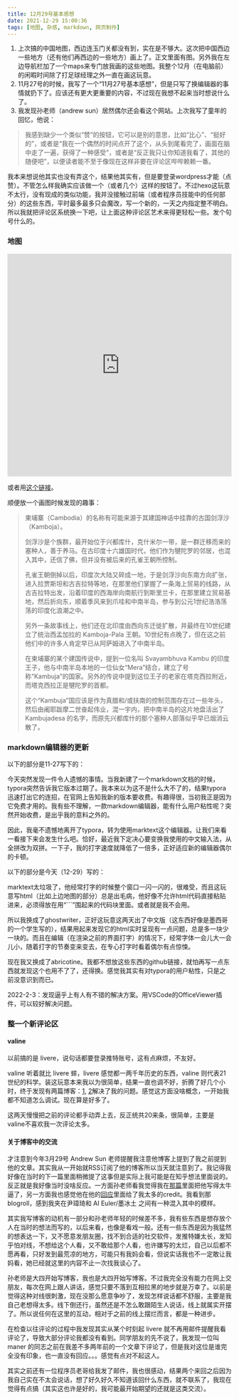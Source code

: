 ```yaml
---
title: 12月29号基本感想
date: 2021-12-29 15:00:36
tags: [地图, 杂感, markdown, 网页制作]
---
```

1. 上次搞的中国地图，西边连玉门关都没有到，实在是不够大。这次把中国西边一些地方（还有他们再西边的一些地方）画上了。正文里面有图。另外我在左边导航栏加了一个maps来专门放我画的这些地图。我整个12月（在电脑前）的闲暇时间除了打足球经理之外一直在画这玩意。
2. 11月27号的时候，我写了一个“11月27号基本感想”，但是只写了换编辑器的事情就扔下了。应该还有更大更重要的内容，不过现在我想不起来当时想说什么了。
3. 我发现孙老师（andrew sun）居然偶尔还会看这个网站。上次我写了童年的回忆，他说：

> 我感到缺少一个类似“赞”的按钮，它可以是别的意思，比如“比心”、“挺好的”，或者是“我在一个偶然的时间点开了这个，从头到尾看完了，画面在脑中走了一遍，获得了一种感受”，或者是“反正我只让你知道我看了，其他的随便吧”，以便读者能不至于像现在这样非要在评论区哔哔赖赖一番。

   我本来想说他其实也没有弄这个，结果他其实有，但是要登录wordpress才能（点赞）。不管怎么样我确实应该做一个（或者几个）这样的按钮了。不过hexo这玩意不太行，没有现成的类似功能，我并没接触过前端（或者程序员技能中的任何部分）的这些东西，平时最多最多只会魔改，写一个新的，一天之内指定整不明白。所以我就把评论区系统换一下吧，让上面这种评论区艺术来得更轻松一些。发个句号什么的。

<!--more-->

### 地图

<p><iframe style="width: 100%; height: 500px;" src="http://www.andrepimpo.wang/mapCNW1/index.html" frameborder="0" ></iframe></p>

或者用[这个链接](http://www.andrepimpo.wang/mapCNW1/index.html)。

顺便放一个画图时候发现的趣事：

> 柬埔寨（Cambodia）的名称有可能来源于其建国神话中挂靠的古国剑浮沙（Kamboja）。
>
> 剑浮沙是个族群，最开始位于兴都库什，克什米尔一带，是一群迁移而来的塞种人，善于养马。在古印度十六雄国时代，他们作为犍陀罗的邻居，也混入其中，还信了佛，但并没有被后来的孔雀王朝所控制。
>
> 孔雀王朝倒掉以后，印度次大陆又碎成一地，于是剑浮沙向东南方向扩张，进入拉贾斯坦和古吉拉特等地，在那里他们掌握了一条海上贸易的线路，从古吉拉特出发，沿着印度的西海岸向南航行到斯里兰卡，在那里建立贸易基地，然后折向东，顺着季风来到爪哇和中南半岛，参与到公元1世纪浩浩荡荡的印度化浪潮之中。
>
> 另外一条故事线上，他们还在北印度由西向东迁徙扩散，并最终在10世纪建立了统治西孟加拉的 Kamboja-Pala 王朝。10世纪有点晚了，但在这之前他们中的许多人肯定早已从阿萨姆进入了中南半岛。
>
> 在柬埔寨的某个建国传说中，提到一位名叫 Svayambhuva Kambu 的印度王子，他与中南半岛本地的一位仙女“Mera”结合，建立了号称“Kambuja”的国家。另外的传说中提到这位王子的老家在塔克西拉附近，而塔克西拉正是犍陀罗的首都。
>
> 这个“Kambuja”国应该是作为真腊和/或扶南的控制范围存在过一些年头，然后由阇耶跋摩二世奋起伟业，混一宇内，把中南半岛的这片地盘活出了 Kambujadesa 的名字，而原先兴都库什的那个塞种人部落似乎早已烟消云散了。

### markdown编辑器的更新

以下的部分是11-27写下的：

今天突然发现一件令人遗憾的事情。当我新建了一个markdown文档的时候，typora突然告诉我它版本过期了。我本来以为这不是什么大不了的，结果typora迅速打出它的连招，在官网上告知我新的版本要收费。有趣得很，当初我正是因为它免费才用的。我有些不理解，一款markdown编辑器，能有什么用户粘性呢？突然开始收费，是出乎我的意料之外的。

因此，我毫不遗憾地离开了typora，转为使用marktext这个编辑器。让我们来看一看接下来会发生什么吧。恰好，最近我下定决心要变换我使用的中文输入法，从全拼改为双拼。一下子，我的打字速度就降低了一倍多，正好适应新的编辑器偶尔的卡顿。

以下的部分是今天（12-29）写的：

marktext太垃圾了，他经常打字的时候整个窗口一闪一闪的，很难受，而且这玩意写html（比如上边地图的部分）总是出毛病，他好像不允许html代码直接粘贴进来，必须得放在用“\`\`\`”围起来的代码块里面。或者就是我不会用。

所以我换成了ghostwriter，正好这玩意这两天出了中文版（这东西好像是墨西哥的一个学生写的），结果用起来发现它的html实时呈现有一点问题，总是多一块少一块的。而且在编辑（在渲染之前的界面打字）的情况下，经常字体一会儿大一会儿小，随着打字的节奏变来变去，在专心打字时看着偶尔有点惊悚。

现在我又换成了abricotine。我都不想放这些东西的github链接，就怕再写一点东西就发现这个也用不了了，还得换。感觉我其实有对typora的用户粘性，只是之前没意识到而已。


2022-2-3：发现逼乎上有人有不错的解决方案。用VSCode的OfficeViewer插件，可以较好解决问题。

### 整一个新评论区

#### valine

以前搞的是 livere，说句话都要登录推特账号，这有点麻烦，不友好。

valine 听着就比 livere 蟀，livere 感觉都一两千年历史的东西，valine 则代表21世纪的科学。装这玩意本来我以为很简单，结果一直也调不好，折腾了好几个小时，终于发现有两篇博客：[1](https://sknplz.xyz/2020/09/26/valine-issue-340/), [2](https://blog.csdn.net/hubojing/article/details/121770387)解决了我的问题。感觉这方面没啥概念，一开始我都不知道怎么调试。现在算是好多了。

这两天慢慢把之前的评论都手动弄上去，反正统共20来条，很简单，主要是valine不喜欢我一次评论太多。

#### 关于博客中的交流

才注意到今年3月29号 Andrew Sun 老师提醒我注意他博客上提到了我之前提到他的文章。其实我从一开始就RSS订阅了他的博客所以当天就注意到了。我记得我好像在当时的下一篇里面稍微提了这事但是实际上我可能是在知乎想法里面说的。反正就是我好像当时没啥反应。一方面孙老师看我觉得我在[那篇](http://www.andrepimpo.wang/2019/03/23/Mar23-2019/)里面把他写得太牛逼了，另一方面我也感觉他在他的[回应](http://www.andrewsun.net/panta_rhei/archives/7755)里面给了我太多的credit。我看到那 blogroll，感到我夹在尹璋琦和 AI Euler/墨冰土 之间有一种混入其中的模样。

其实我写博客的动机有一部分和孙老师年轻的时候差不多，我有些东西是想存放个人在当时的想法而写的，以后来看，也像是看戏一般。还有一些东西是因为我猛然的想表达一下，又不愿意发朋友圈，找不到合适的社交软件，发推特嫌太长，发知乎怕对线，不想给这个人看，又不敢给那个人看，也许嫌写的太烂，自己以后都不愿再看，只好发到最荒凉的地方，可能只有我妈会看，但说实话我也不一定敢让我妈看，她已经就这里的内容不止一次找我谈心了。

孙老师是大四开始写博客，我也是大四开始写博客。不过我完全没有能力在网上交朋友，每次在网上跟人讲话，感觉只要不落到互相拉黑的地步就是万幸了。以前是觉得这种对线很刺激，现在没那么愿意争吵了，发现怎样说话都不舒服，主要是我自己老想得太多。线下倒还行，虽然还是不怎么敢跟陌生人说话，线上就属实开摆了。所以说任何在这里的互动，相对于之前的线上摆烂而言，都是一种进步。

在检查以往评论的过程中我发现其实从某个时刻起 livere 就不再用邮件提醒我看评论了，导致大部分评论我都没有看到。同学朋友的先不说了，我发现一位叫 maner 的同志之前在我差不多两年前的一个文章下评论了，但是我对这位是谁完全没有印象，也一直没有回应。。。感觉有点对不起这人。

其实之前还有一位程序员老哥给我发了邮件，我也很感动，结果两个来回之后因为我自己实在不太会说话，想了好久好久不知道该回什么东西，就不联系了，我现在觉得有点搞（其实这也许是好的，我可能最开始期望的还就是这类交流）。
